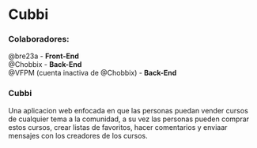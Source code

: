 # Cubbi

<h3>Colaboradores: <br></h3>
@bre23a - <b>Front-End</b> <br>
@Chobbix - <b>Back-End</b> <br>
@VFPM (cuenta inactiva de @Chobbix) - <b>Back-End</b> <br>

<h3>Cubbi <br></h3>
Una aplicacion web enfocada en que las personas puedan vender cursos de cualquier tema a la comunidad, a su vez las personas pueden comprar estos cursos, crear listas de favoritos, hacer comentarios y enviaar mensajes con los creadores de los cursos. <br>

